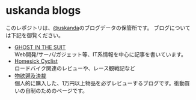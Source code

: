 # uskanda blogs

このレポジトリは、[@uskanda](https://twitter.com/uskanda)のブログデータの保管所です。
ブログについては下記を御覧ください。

* [GHOST IN THE SUIT](http://blog.uskanda.com/)  
  Web開発/サーバ/ガジェット等、IT系情報を中心に記事を書いています。
* [Homesick Cyclist](http://blog.uskanda.com/)  
  ロードバイク関連のレビューや、レース観戦記など
* [物欲遡及決裁](http://blog.uskanda.com/)  
  個人的に購入した、1万円以上物品を必ずレビューするブログです。衝動買いの自制のためのページです。
